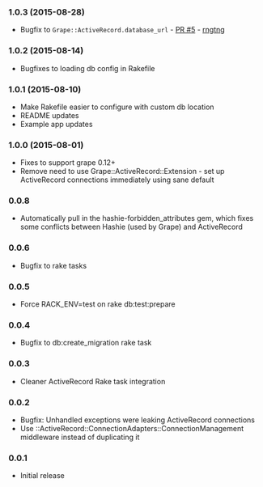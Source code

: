 ### 1.0.3  (2015-08-28)
* Bugfix to `Grape::ActiveRecord.database_url` - [PR #5](https://github.com/jhollinger/grape-activerecord/pull/5) - [rngtng](https://github.com/rngtng)

### 1.0.2 (2015-08-14)
* Bugfixes to loading db config in Rakefile

### 1.0.1 (2015-08-10)
* Make Rakefile easier to configure with custom db location
* README updates
* Example app updates

### 1.0.0 (2015-08-01)
* Fixes to support grape 0.12+
* Remove need to use Grape::ActiveRecord::Extension - set up ActiveRecord connections immediately using sane default

### 0.0.8
* Automatically pull in the hashie-forbidden_attributes gem, which fixes some conflicts between Hashie (used by Grape) and ActiveRecord

### 0.0.6
* Bugfix to rake tasks

### 0.0.5
* Force RACK_ENV=test on rake db:test:prepare

### 0.0.4
* Bugfix to db:create_migration rake task

### 0.0.3
* Cleaner ActiveRecord Rake task integration

### 0.0.2
* Bugfix: Unhandled exceptions were leaking ActiveRecord connections
* Use ::ActiveRecord::ConnectionAdapters::ConnectionManagement middleware instead of duplicating it

### 0.0.1
* Initial release
